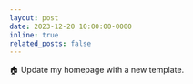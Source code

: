 ```yaml
---
layout: post
date: 2023-12-20 10:00:00-0000
inline: true
related_posts: false
---
```


:house: Update my homepage with a new template.
